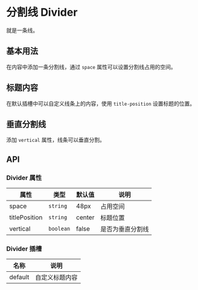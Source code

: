 # 分割线 Divider
就是一条线。


## 基本用法
在内容中添加一条分割线，通过 `space` 属性可以设置分割线占用的空间。
<demo src="./demo/divider/basic.vue"/>


## 标题内容
在默认插槽中可以自定义线条上的内容，使用 `title-position` 设置标题的位置。
<demo src="./demo/divider/title.vue"/>


## 垂直分割线
添加 `vertical` 属性，线条可以垂直分割。
<demo src="./demo/divider/vertical.vue"/>


## API

### Divider 属性
| 属性 | 类型 | 默认值 | 说明 |
| --- | --- | --- | --- |
| space         | `string`  | 48px    | 占用空间 |
| titlePosition | `string`  | center  | 标题位置 |
| vertical      | `boolean` | false   | 是否为垂直分割线 |

### Divider 插槽
| 名称 | 说明 |
| --- | --- |
| default  | 自定义标题内容 |